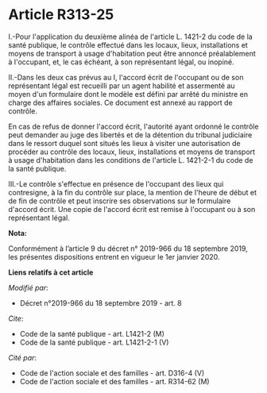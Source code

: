 # Article R313-25

I.-Pour l'application du deuxième alinéa de l'article L. 1421-2 du code de la santé publique, le contrôle effectué dans les
locaux, lieux, installations et moyens de transport à usage d'habitation peut être annoncé préalablement à l'occupant, et, le
cas échéant, à son représentant légal, ou inopiné.

II.-Dans les deux cas prévus au I, l'accord écrit de l'occupant ou de son représentant légal est recueilli par un agent
habilité et assermenté au moyen d'un formulaire dont le modèle est défini par arrêté du ministre en charge des affaires
sociales. Ce document est annexé au rapport de contrôle.

En cas de refus de donner l'accord écrit, l'autorité ayant ordonné le contrôle peut demander au juge des libertés et de la
détention du tribunal judiciaire dans le ressort duquel sont situés les lieux à visiter une autorisation de procéder au
contrôle des locaux, lieux, installations et moyens de transport à usage d'habitation dans les conditions de l'article L.
1421-2-1 du code de la santé publique.

III.-Le contrôle s'effectue en présence de l'occupant des lieux qui contresigne, à la fin du contrôle sur place, la mention
de l'heure de début et de fin de contrôle et peut inscrire ses observations sur le formulaire d'accord écrit. Une copie de
l'accord écrit est remise à l'occupant ou à son représentant légal.

**Nota:**

Conformément à l’article 9 du décret n° 2019-966 du 18 septembre 2019, les présentes dispositions entrent en vigueur le 1er
janvier 2020.

**Liens relatifs à cet article**

_Modifié par_:

  - Décret n°2019-966 du 18 septembre 2019 - art. 8

_Cite_:

  - Code de la santé publique - art. L1421-2 (M)
  - Code de la santé publique - art. L1421-2-1 (V)

_Cité par_:

  - Code de l'action sociale et des familles - art. D316-4 (V)
  - Code de l'action sociale et des familles - art. R314-62 (M)
